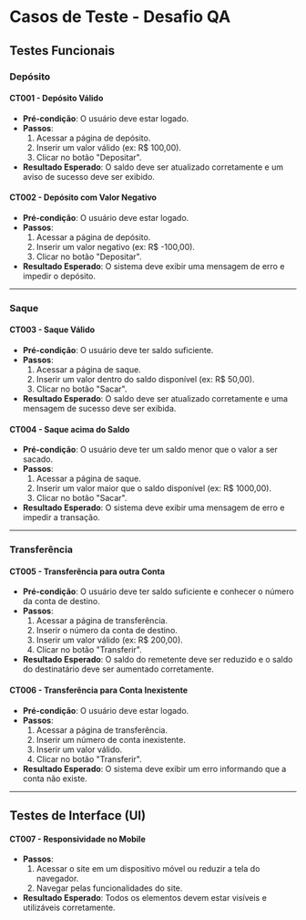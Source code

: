# Casos de Teste - Desafio QA

## **Testes Funcionais**
### **Depósito**
#### **CT001 - Depósito Válido**
- **Pré-condição**: O usuário deve estar logado.
- **Passos**:
  1. Acessar a página de depósito.
  2. Inserir um valor válido (ex: R$ 100,00).
  3. Clicar no botão "Depositar".
- **Resultado Esperado**: O saldo deve ser atualizado corretamente e um aviso de sucesso deve ser exibido.

#### **CT002 - Depósito com Valor Negativo**
- **Pré-condição**: O usuário deve estar logado.
- **Passos**:
  1. Acessar a página de depósito.
  2. Inserir um valor negativo (ex: R$ -100,00).
  3. Clicar no botão "Depositar".
- **Resultado Esperado**: O sistema deve exibir uma mensagem de erro e impedir o depósito.

---

### **Saque**
#### **CT003 - Saque Válido**
- **Pré-condição**: O usuário deve ter saldo suficiente.
- **Passos**:
  1. Acessar a página de saque.
  2. Inserir um valor dentro do saldo disponível (ex: R$ 50,00).
  3. Clicar no botão "Sacar".
- **Resultado Esperado**: O saldo deve ser atualizado corretamente e uma mensagem de sucesso deve ser exibida.

#### **CT004 - Saque acima do Saldo**
- **Pré-condição**: O usuário deve ter um saldo menor que o valor a ser sacado.
- **Passos**:
  1. Acessar a página de saque.
  2. Inserir um valor maior que o saldo disponível (ex: R$ 1000,00).
  3. Clicar no botão "Sacar".
- **Resultado Esperado**: O sistema deve exibir uma mensagem de erro e impedir a transação.

---

### **Transferência**
#### **CT005 - Transferência para outra Conta**
- **Pré-condição**: O usuário deve ter saldo suficiente e conhecer o número da conta de destino.
- **Passos**:
  1. Acessar a página de transferência.
  2. Inserir o número da conta de destino.
  3. Inserir um valor válido (ex: R$ 200,00).
  4. Clicar no botão "Transferir".
- **Resultado Esperado**: O saldo do remetente deve ser reduzido e o saldo do destinatário deve ser aumentado corretamente.

#### **CT006 - Transferência para Conta Inexistente**
- **Pré-condição**: O usuário deve estar logado.
- **Passos**:
  1. Acessar a página de transferência.
  2. Inserir um número de conta inexistente.
  3. Inserir um valor válido.
  4. Clicar no botão "Transferir".
- **Resultado Esperado**: O sistema deve exibir um erro informando que a conta não existe.

---

## **Testes de Interface (UI)**
#### **CT007 - Responsividade no Mobile**
- **Passos**:
  1. Acessar o site em um dispositivo móvel ou reduzir a tela do navegador.
  2. Navegar pelas funcionalidades do site.
- **Resultado Esperado**: Todos os elementos devem estar visíveis e utilizáveis corretamente.
